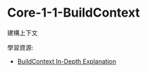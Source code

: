 # Core-1-1-BuildContext

建構上下文

學習資源:
- [BuildContext In-Depth Explanation](https://www.youtube.com/watch?v=iNgwFMm3opE)
